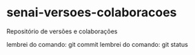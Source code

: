 # senai-versoes-colaboracoes
Repositório de versões e colaborações

lembrei do comando: git commit 
lembrei do comando: git status



